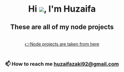 <h1 align="center">Hi <img src = https://user-images.githubusercontent.com/18350557/176309783-0785949b-9127-417c-8b55-ab5a4333674e.gif>, I'm Huzaifa</h1>
<h2 align="center">These are all of my node projects</h2>

<br>

<div align="center"><a href="https://github.com/panaverse/typescript-node-projects" align="center">
👉Node projects are taken from here
</a></div>

<br>

<h3 align= "center">
  
📫 How to reach me **huzaifazaki92@gmail.com** 
  
</h3>

